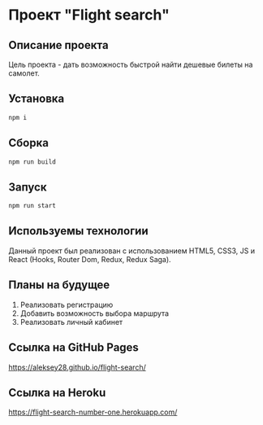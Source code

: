 # Проект "Flight search"

## Описание проекта

Цель проекта - дать возможность быстрой найти дешевые билеты на самолет.

## Установка

```bash
npm i
```

## Сборка

```bash
npm run build
```

## Запуск

```bash
npm run start
```

## Используемы технологии

Данный проект был реализован с использованием HTML5, CSS3, JS и React (Hooks, Router Dom, Redux, Redux Saga). 

## Планы на будущее

1. Реализовать регистрацию
2. Добавить возможность выбора маршрута
3. Реализовать личный кабинет

## Ссылка на GitHub Pages

https://aleksey28.github.io/flight-search/

## Ссылка на Heroku

https://flight-search-number-one.herokuapp.com/
